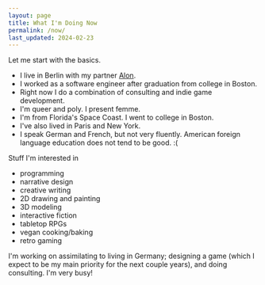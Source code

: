 ```yaml
---
layout: page
title: What I'm Doing Now
permalink: /now/
last_updated: 2024-02-23 
---
```


Let me start with the basics.

- I live in Berlin with my partner [Alon](http://pedestrianobservations.com).
- I worked as a software engineer after graduation from college in Boston.
- Right now I do a combination of consulting and indie game development.
- I'm queer and poly. I present femme.
- I'm from Florida's Space Coast. I went to college in Boston.
- I've also lived in Paris and New York.
- I speak German and French, but not very fluently. American foreign language education does not tend to be good. :(

Stuff I'm interested in
- programming
- narrative design
- creative writing
- 2D drawing and painting
- 3D modeling
- interactive fiction
- tabletop RPGs
- vegan cooking/baking
- retro gaming

I'm working on assimilating to living in Germany; designing a game (which I expect to be my main priority for the next couple years), and doing consulting. I'm very busy! 